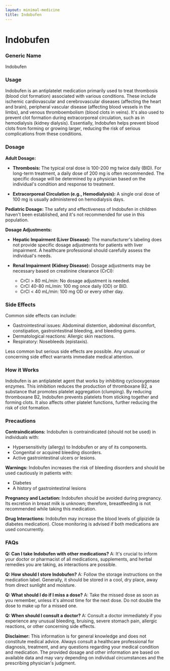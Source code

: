 ```yaml
---
layout: minimal-medicine
title: Indobufen
---
```


# Indobufen
### Generic Name
Indobufen

### Usage
Indobufen is an antiplatelet medication primarily used to treat thrombosis (blood clot formation) associated with various conditions.  These include ischemic cardiovascular and cerebrovascular diseases (affecting the heart and brain), peripheral vascular disease (affecting blood vessels in the limbs), and venous thromboembolism (blood clots in veins).  It's also used to prevent clot formation during extracorporeal circulation, such as in hemodialysis (kidney dialysis).  Essentially, Indobufen helps prevent blood clots from forming or growing larger, reducing the risk of serious complications from these conditions.

### Dosage
**Adult Dosage:**

* **Thrombosis:** The typical oral dose is 100-200 mg twice daily (BID). For long-term treatment, a daily dose of 200 mg is often recommended.  The specific dosage will be determined by a physician based on the individual's condition and response to treatment.

* **Extracorporeal Circulation (e.g., Hemodialysis):**  A single oral dose of 100 mg is usually administered on hemodialysis days.

**Pediatric Dosage:** The safety and effectiveness of Indobufen in children haven't been established, and it's not recommended for use in this population.

**Dosage Adjustments:**

* **Hepatic Impairment (Liver Disease):**  The manufacturer's labeling does not provide specific dosage adjustments for patients with liver impairment.  A healthcare professional should carefully assess the individual's needs.

* **Renal Impairment (Kidney Disease):** Dosage adjustments may be necessary based on creatinine clearance (CrCl):
    * CrCl > 80 mL/min: No dosage adjustment is needed.
    * CrCl 40-80 mL/min: 100 mg once daily (OD) or BID.
    * CrCl < 40 mL/min: 100 mg OD or every other day.


### Side Effects
Common side effects can include:

* Gastrointestinal issues: Abdominal distention, abdominal discomfort, constipation, gastrointestinal bleeding, and bleeding gums.
* Dermatological reactions: Allergic skin reactions.
* Respiratory: Nosebleeds (epistaxis).

Less common but serious side effects are possible.  Any unusual or concerning side effect warrants immediate medical attention.


### How it Works
Indobufen is an antiplatelet agent that works by inhibiting cyclooxygenase enzymes. This inhibition reduces the production of thromboxane B2, a substance that promotes platelet aggregation (clumping). By reducing thromboxane B2, Indobufen prevents platelets from sticking together and forming clots. It also affects other platelet functions, further reducing the risk of clot formation.


### Precautions
**Contraindications:** Indobufen is contraindicated (should not be used) in individuals with:

* Hypersensitivity (allergy) to Indobufen or any of its components.
* Congenital or acquired bleeding disorders.
* Active gastrointestinal ulcers or lesions.

**Warnings:**  Indobufen increases the risk of bleeding disorders and should be used cautiously in patients with:

* Diabetes
* A history of gastrointestinal lesions

**Pregnancy and Lactation:** Indobufen should be avoided during pregnancy.  Its excretion in breast milk is unknown; therefore, breastfeeding is not recommended while taking this medication.

**Drug Interactions:** Indobufen may increase the blood levels of glipizide (a diabetes medication).  Close monitoring is advised if both medications are used concurrently.


### FAQs

**Q: Can I take Indobufen with other medications?**
A: It's crucial to inform your doctor or pharmacist of all medications, supplements, and herbal remedies you are taking, as interactions are possible.

**Q: How should I store Indobufen?**
A: Follow the storage instructions on the medication label.  Generally, it should be stored in a cool, dry place, away from direct sunlight and moisture.

**Q: What should I do if I miss a dose?**
A: Take the missed dose as soon as you remember, unless it's almost time for the next dose.  Do not double the dose to make up for a missed one.

**Q:  When should I consult a doctor?**
A: Consult a doctor immediately if you experience any unusual bleeding, bruising, severe stomach pain, allergic reactions, or other concerning side effects.


**Disclaimer:**  This information is for general knowledge and does not constitute medical advice.  Always consult a healthcare professional for diagnosis, treatment, and any questions regarding your medical condition and medication.  The provided dosage and other information are based on available data and may vary depending on individual circumstances and the prescribing physician's judgment.
